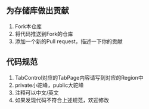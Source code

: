 ## 为存储库做出贡献
1. Fork本仓库
2. 将代码推送到Fork的仓库
3. 添加一个新的Pull request，描述一下你的贡献

## 代码规范
1. TabControl对应的TabPage内容请写到对应的Region中
2. private小驼峰，public大驼峰
3. 注释可以中文/英文
4. 如果发现代码不符合上述规范，欢迎修改
